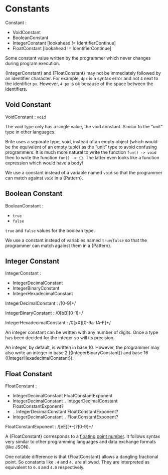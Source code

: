 # Constants

Constant :
  - VoidConstant
  - BooleanConstant
  - IntegerConstant [lookahead != IdentifierContinue]
  - FloatConstant [lookahead != IdentifierContinue]

Some constant value written by the programmer which never changes during program execution.

{IntegerConstant} and {FloatConstant} may not be immediately followed by an identifier character. For example, `4px` is a syntax error and not `4` next to the identifier `px`. However, `4 px` is ok because of the space between the identifiers.

## Void Constant

VoidConstant : `void`

The void type only has a single value, the void constant. Similar to the “unit” type in other languages.

Brite uses a separate type, void, instead of an empty object (which would be the equivalent of an empty tuple) as the “unit” type to avoid confusing programmers. It is much more natural to write the function `fun() -> void` then to write the function `fun() -> {}`. The latter even looks like a function expression which would have a body!

We use a constant instead of a variable named `void` so that the programmer can match against `void` in a {Pattern}.

## Boolean Constant

BooleanConstant :
  - `true`
  - `false`

`true` and `false` values for the boolean type.

We use a constant instead of variables named `true`/`false` so that the programmer can match against them in a {Pattern}.

## Integer Constant

IntegerConstant :
  - IntegerDecimalConstant
  - IntegerBinaryConstant
  - IntegerHexadecimalConstant

IntegerDecimalConstant : /[0-9]+/

IntegerBinaryConstant : /0[bB][0-1]+/

IntegerHexadecimalConstant : /0[xX][0-9a-fA-F]+/

An integer constant can be written with any number of digits. Once a type has been decided for the integer so will its precision.

An integer, by default, is written in base 10. However, the programmer may also write an integer in base 2 ({IntegerBinaryConstant}) and base 16 ({IntegerHexadecimalConstant}).

## Float Constant

FloatConstant :
  - IntegerDecimalConstant FloatConstantExponent
  - IntegerDecimalConstant `.` IntegerDecimalConstant FloatConstantExponent?
  - `.` IntegerDecimalConstant FloatConstantExponent?
  - IntegerDecimalConstant `.` FloatConstantExponent?

FloatConstantExponent : /[eE][+-]?[0-9]+/

A {FloatConstant} corresponds to a [floating point number](https://en.wikipedia.org/wiki/Floating-point_arithmetic). It follows syntax very similar to other programming languages and data exchange formats (like JSON).

One notable difference is that {FloatConstant} allows a dangling fractional point. So constants like `.4` and `4.` are allowed. They are interpreted as equivalent to `0.4` and `4.0` respectively.
